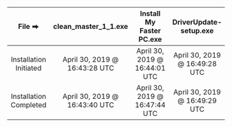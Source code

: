 | File ⮕  | clean_master_1_1.exe | Install My Faster PC.exe | DriverUpdate-setup.exe |
| :-: | :-: | :-: | :-: |
| Installation Initiated | April 30, 2019 @ 16:43:28 UTC | April 30, 2019 @ 16:44:01 UTC | April 30, 2019 @ 16:49:28 UTC |
| Installation Completed | April 30, 2019 @ 16:43:40 UTC | April 30, 2019 @ 16:47:44 UTC | April 30, 2019 @ 16:49:29 UTC |

